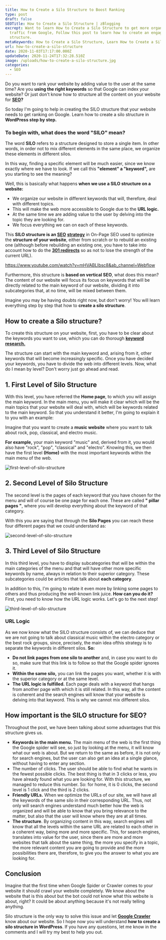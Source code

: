 ```yaml
---
title: How to Create a Silo Structure to Boost Ranking
type: post
draft: false
SEOTitle: How to Create a Silo Structure | zBlogging
excrept: Want to learn How to Create a Silo Structure to get more organic
  traffic from Google, Follow this post to learn how to create an engaging
  structure.
metaKeywords: How to Create a Silo Structure, Learn How to Create a Silo Structure
url: how-to-create-a-silo-structure
date: 2020-11-03T17:17:00.000Z
updateDate: 2020-11-24T17:32:28.510Z
image: /uploads/how-to-create-a-silo-structure.jpg
categories:
  - SEO
---
```

Do you want to rank your website by adding value to the user at the same time? Are you **using the right keywords** so that Google can index your website? Or just don't know how to structure all the content on your website for **[SEO](https://zblogging.com/what-is-seo)?**

So today I'm going to help in creating the SILO structure that your website needs to get ranking on Google. Learn how to create a silo structure in **WordPress step by step.**

### **To begin with, what does the word "SILO" mean?**

The word **SILO** refers to a structure designed to store a single item. In other words, in order not to mix different elements in the same place, we organize these elements in different silos.

In this way, finding a specific element will be much easier, since we know exactly where we have to look. If we call this **"element" a "keyword",** are you starting to see the meaning?

Well, this is basically what happens **when we use a SILO structure on a website:**

* We organize our website in different keywords that will, therefore, deal with different topics.
* This will make the web more accessible to Google due to the **URL logic.**
* At the same time we are adding value to the user by delving into the topic they are looking for.
* We focus everything we can on each of these keywords.

This **SILO structure is an [SEO](https://zblogging.com/how-to-drive-free-website-traffic/)** **[strategy](https://zblogging.com/how-to-drive-free-website-traffic/)** in On-Page SEO used to optimize the **structure of your website**, either from scratch or to rebuild an existing one (although before rebuilding an existing one, you have to take into account how to do the **[301 redirects](https://ahrefs.com/blog/301-redirects/)** so as not to lose the strength of the current URL).

https://www.youtube.com/watch?v=mHVABLIbsc8&ab_channel=Webflow

Furthermore, this structure is **based on vertical SEO**, what does this mean? The content of our website will focus its focus on keywords that will be directly related to the main keyword of our website, dividing it into subcategories that, at no time, will be mixed between them.

Imagine you may be having doubts right now, but don't worry! You will learn everything step by step that how to **create a silo structure**.

## How to create a Silo structure?

To create this structure on your website, first, you have to be clear about the keywords you want to use, which you can do thorough **[keyword research.](https://zblogging.com/how-to-find-right-keywords-for-your-niche/)**

The structure can start with the main keyword and, arising from it, other keywords that will become increasingly specific. Once you have decided your keywords, you have to divide the web into different levels. Now, what do I mean by level? Don't worry just go ahead and read.

## 1. First Level of Silo Structure

With this level, you have referred the **Home page**, to which you will assign the main keyword. In the main menu, you will make it clear which will be the main topics that your website will deal with, which will be keywords related to the main keyword. So that you understand it better, I'm going to explain it to you with an example:

Imagine that you want to create a **music website** where you want to talk about rock, pop, classical, and electro music.

**For example,** your main keyword "music" and, derived from it, you would also have "rock", "pop", "classical" and "electro". Knowing this, we then have the first level **(Home)** with the most important keywords within the main menu of the web.

![first-level-of-silo-structure](/uploads/first-level-of-silo-structure.jpg "first-level-of-silo-structure")

## 2. Second Level of Silo Structure

The second level is the pages of each keyword that you have chosen for the menu and will of course be one page for each one. These are called **" pillar pages "**, where you will develop everything about the keyword of that category.

With this you are saying that through the **Silo Pages** you can reach these four different pages that we could understand as:

![second-level-of-silo-structure](/uploads/second-level-of-silo-structure.jpg "second-level-of-silo-structure")

## 3. Third Level of Silo Structure

In this third level, you have to display subcategories that will be within the main categories of the menu and that will have other more specific keywords by name, always in relation to their superior category. These subcategories could be articles that talk about **each category**.

In addition to this, I'm going to relate it even more by linking some pages to others and thus producing the well-known link juice. **How can you do it?** First, you need to know how the URL logic works. Let's go to the next step!

![third-level-of-silo-structure](/uploads/third-level-of-silo-structure.jpg "third-level-of-silo-structure")

### URL Logic

As we now know what the SILO structure consists of, we can deduce that we are not going to talk about classical music within the electro category or the best rock groups, since, precisely, the main idea of ​​this strategy is to separate the keywords in different silos. **So:**

* **Do not link pages from one silo to another** and, in case you want to do so, make sure that this link is to follow so that the Google spider ignores it.
* **Within the same silo,** you can link the pages you want, whether it is with the superior category or at the same level.
* **The URL logic is fulfilled.** Each page deals with a keyword that hangs from another page with which it is still related. In this way, all the content is coherent and the search engines will know that your website is delving into that keyword. This is why we cannot mix different silos.

## How important is the SILO structure for SEO?

Throughout the post, we have been talking about some advantages that this structure gives us.

* **Keywords in the main menu.** The main menu of the web is the first thing the Google spider will see, so just by looking at the menu, it will know what our web is about. But we return to the same as before, it is not only for search engines, but the user can also get an idea at a single glance, without having to enter any section.
* The number of clicks. The user should be able to find what he wants in the fewest possible clicks. The best thing is that in 3 clicks or less, you have already found what you are looking for. With this structure, we managed to reduce this number. So: for home, it is 0 clicks, the second level is 1 click and the third is 2 clicks.
* **Friendly URLs.** When we optimize the URLs of our site, we will have all the keywords of the same silo in their corresponding URL. Thus, not only will search engines understand much better how the web is organized and will be able to know that you bring relevance to the matter, but also that the user will know where they are at all times.
* **The structure**. By organizing content in this way, search engines will know that all the levels within the same URL are related to each other in a coherent way, being more and more specific. This, for search engines, translates into value for the user, since there are more and more websites that talk about the same thing, the more you specify in a topic, the more relevant content you are going to provide and the more possibilities there are, therefore, to give you the answer to what you are looking for.

## Conclusion

Imagine that the first time when Google Spider or Crawler comes to your website it should crawl your website completely. We know about the website that is this about but the bot could not know what this website is about, right? It could be about anything because it's not really telling anything.

Silo structure is the only way to solve this issue and let **[Google Crawler](https://zblogging.com/how-google-search-algorithm-works/)** know about our website. So I hope now you will understand **how to create a silo structure in WordPress**. If you have any questions, let me know in the comments and I will try my best to help you out.